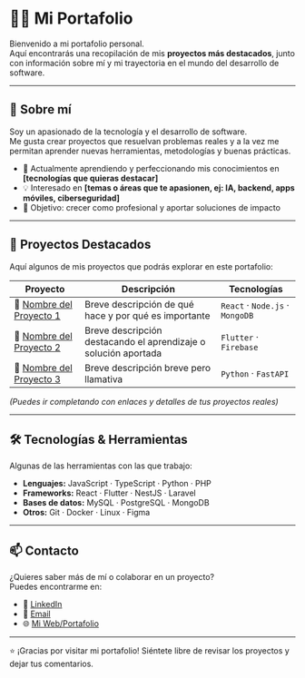 # 👨‍💻 Mi Portafolio

Bienvenido a mi portafolio personal.  
Aquí encontrarás una recopilación de mis **proyectos más destacados**, junto con información sobre mí y mi trayectoria en el mundo del desarrollo de software.

---

## 📌 Sobre mí
Soy un apasionado de la tecnología y el desarrollo de software.  
Me gusta crear proyectos que resuelvan problemas reales y a la vez me permitan aprender nuevas herramientas, metodologías y buenas prácticas.  

- 🌱 Actualmente aprendiendo y perfeccionando mis conocimientos en **[tecnologías que quieras destacar]**  
- 💡 Interesado en **[temas o áreas que te apasionen, ej: IA, backend, apps móviles, ciberseguridad]**  
- 🎯 Objetivo: crecer como profesional y aportar soluciones de impacto  

---

## 🚀 Proyectos Destacados
Aquí algunos de mis proyectos que podrás explorar en este portafolio:

| Proyecto | Descripción | Tecnologías |
|----------|-------------|-------------|
| 🔗 [Nombre del Proyecto 1](URL) | Breve descripción de qué hace y por qué es importante | `React` · `Node.js` · `MongoDB` |
| 🔗 [Nombre del Proyecto 2](URL) | Breve descripción destacando el aprendizaje o solución aportada | `Flutter` · `Firebase` |
| 🔗 [Nombre del Proyecto 3](URL) | Breve descripción breve pero llamativa | `Python` · `FastAPI` |

*(Puedes ir completando con enlaces y detalles de tus proyectos reales)*  

---

## 🛠️ Tecnologías & Herramientas
Algunas de las herramientas con las que trabajo:

- **Lenguajes:** JavaScript · TypeScript · Python · PHP  
- **Frameworks:** React · Flutter · NestJS · Laravel  
- **Bases de datos:** MySQL · PostgreSQL · MongoDB  
- **Otros:** Git · Docker · Linux · Figma  

---

## 📫 Contacto
¿Quieres saber más de mí o colaborar en un proyecto?  
Puedes encontrarme en:  

- 💼 [LinkedIn](https://linkedin.com/)  
- 📧 [Email](mailto:tuemail@correo.com)  
- 🌐 [Mi Web/Portafolio](https://tusitio.com)  

---

⭐️ ¡Gracias por visitar mi portafolio! Siéntete libre de revisar los proyectos y dejar tus comentarios.
